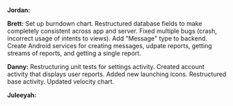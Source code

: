 **Jordan:** 

**Brett:** Set up burndown chart. Restructured database fields to make completely consistent across app and server. Fixed multiple bugs (crash, incorrect usage of intents to views). Add "Message" type to backend. Create Android services for creating messages, udpate reports, getting streams of reports, and getting a single report.

**Danny:** Restructuring unit tests for settings activity. Created account activity that displays user reports. Added new launching icons. Restructured base activity. Updated velocity chart. 

**Juleeyah:**
